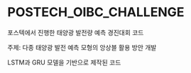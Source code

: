 # POSTECH_OIBC_CHALLENGE


포스텍에서 진행한 태양광 발전량 예측 경진대회 코드


주제: 다종 태양광 발전 예측 모형의 앙상블 활용 방안 개발


LSTM과 GRU 모델을 기반으로 제작된 코드
